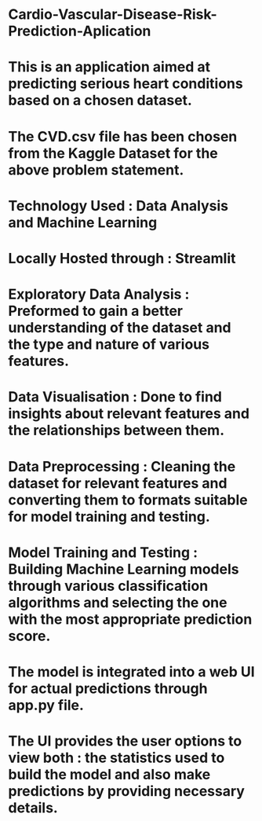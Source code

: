 # Cardio-Vascular-Disease-Risk-Prediction-Aplication
# This is an application aimed at predicting serious heart conditions based on a chosen dataset.
# The CVD.csv file has been chosen from the Kaggle Dataset for the above problem statement.
# Technology Used : Data Analysis and Machine Learning
# Locally Hosted through : Streamlit
# Exploratory Data Analysis : Preformed to gain a better understanding of the dataset and the type and nature of various features.
# Data Visualisation : Done to find insights about relevant features and the relationships between them.
# Data Preprocessing : Cleaning the dataset for relevant features and converting them to formats suitable for model training and testing.
# Model Training and Testing : Building Machine Learning models through various classification algorithms and selecting the one with the most appropriate prediction score.

# The model is integrated into a web UI for actual predictions through app.py file.
# The UI provides the user options to view both : the statistics used to build the model and also make predictions by providing necessary details.
